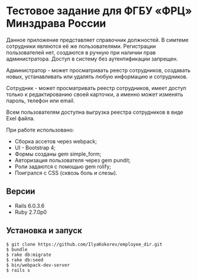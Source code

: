 # Тестовое задание для ФГБУ «ФРЦ» Минздрава России

Данное приложение представляет справочник должностей.
В симтеме сотрудники являются её же пользователями. 
Регистрации пользователей нет, создаются в ручную при наличии
прав администратора. Доступ в систему без аутентификации запрещен.

Администратор - может просматривать реестр сотрудников, создавать новых, 
устанавливать или удалять любую информацию и сотрудников.

Сотрудник - может просматривать реестр сотрудников, имеет доступ только к редактированию
своей карточки, а именно может изменять пароль, телефон или email.

Всем пользователям доступна выгрузка реестра сотрудников в виде Exel файла.

При работе использовано: 
* Сборка ассетов через webpack;
* UI - Bootstrap 4;
* Формы созданы gem simple_form;
* Авторизация пользователя через gem pundit;
* Роли задаются с помощью gem rolify;
* Поигрался с CSS (сквозь боль и слезы).

## Версии

* Rails 6.0.3.6
* Ruby 2.7.0p0

## Установка и запуск

```
$ git clone https://github.com/IlyaKokorev/employee_dir.git
$ bundle
$ rake db:migrate 
$ rake db:seed
$ bin/webpack-dev-server
$ rails s
